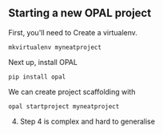 
## Starting a new OPAL project

First, you'll need to Create a virtualenv.

   `mkvirtualenv myneatproject`

Next up, install OPAL

   `pip install opal`

We can create project scaffolding with 

   `opal startproject myneatproject`  

4. Step 4 is complex and hard to generalise

